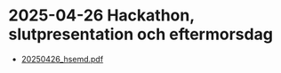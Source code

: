 # 2025-04-26 Hackathon, slutpresentation och eftermorsdag

- [20250426_hsemd.pdf](20250426_hsemd.pdf)
